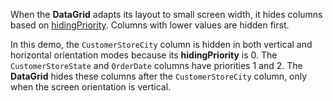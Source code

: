 When the **DataGrid** adapts its layout to small screen width, it hides columns based on [hidingPriority](/Documentation/ApiReference/UI_Widgets/dxDataGrid/Configuration/columns/#hidingPriority). Columns with lower values are hidden first. 

In this demo, the `CustomerStoreCity` column is hidden in both vertical and horizontal orientation modes because its **hidingPriority** is 0. The `CustomerStoreState` and `OrderDate` columns have priorities 1 and 2. The **DataGrid** hides these columns after the `CustomerStoreCity` column, only when the screen orientation is vertical.

